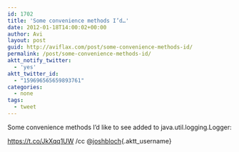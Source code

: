 ```yaml
---
id: 1702
title: 'Some convenience methods I’d…'
date: 2012-01-18T14:00:02+00:00
author: Avi
layout: post
guid: http://aviflax.com/post/some-convenience-methods-id/
permalink: /post/some-convenience-methods-id/
aktt_notify_twitter:
  - 'yes'
aktt_twitter_id:
  - "159696565659893761"
categories:
  - none
tags:
  - tweet
---
```

Some convenience methods I’d like to see added to java.util.logging.Logger:
  
<a href="https://t.co/JkXqq1UW" rel="nofollow">https://t.co/JkXqq1UW</a> /cc @[joshbloch](http://twitter.com/joshbloch){.aktt_username}